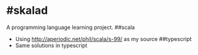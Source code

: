 #skalad
======
A programming language learning project.
##scala
 * Using http://aperiodic.net/phil/scala/s-99/ as my source
##typescript
 * Same solutions in typescript

